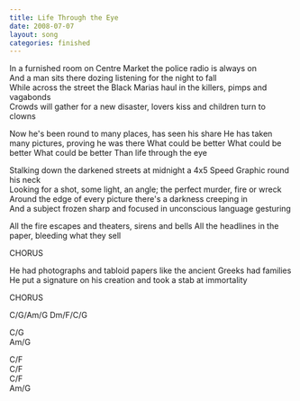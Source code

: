 ```yaml
---
title: Life Through the Eye
date: 2008-07-07
layout: song
categories: finished
---
```

In a furnished room on Centre Market the police radio is always on  
And a man sits there dozing listening for the night to fall  
While across the street the Black Marias haul in the killers, pimps and vagabonds  
Crowds will gather for a new disaster, lovers kiss and children turn to clowns

<div class="chorus">Now he's been round to many places, has seen his share  
He has taken many pictures, proving he was there  
What could be better  
What could be better  
What could be better  
Than life through the eye</div>

Stalking down the darkened streets at midnight a 4x5 Speed Graphic round his neck  
Looking for a shot, some light, an angle; the perfect murder, fire or wreck  
Around the edge of every picture there's a darkness creeping in  
And a subject frozen sharp and focused in unconscious language gesturing

<div class="chorus">All the fire escapes and theaters, sirens and bells  
All the headlines in the paper, bleeding what they sell

CHORUS  

He had photographs and tabloid papers like the ancient Greeks had families  
He put a signature on his creation and took a stab at immortality

CHORUS</div>

<div class="chords">C/G/Am/G  
Dm/F/C/G  

C/G  
Am/G  

C/F  
C/F  
C/F  
Am/G</div>
